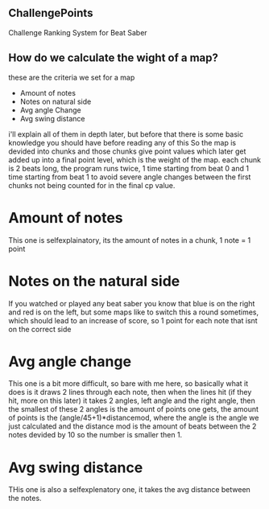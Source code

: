 ## ChallengePoints

Challenge Ranking System for Beat Saber

## How do we calculate the wight of a map?

these are the criteria we set for a map

-   Amount of notes
-   Notes on natural side
-   Avg angle Change
-   Avg swing distance

i'll explain all of them in depth later, but before that there is some basic knowledge you should have before reading any of this
So the map is devided into chunks and those chunks give point values which later get added up into a final point level, which is the weight of the map. each chunk is 2 beats long, the program runs twice, 1 time starting from beat 0 and 1 time starting from beat 1 to avoid severe angle changes between the first chunks not being counted for in the final cp value.

# Amount of notes

This one is selfexplainatory, its the amount of notes in a chunk, 1 note = 1 point

# Notes on the natural side

If you watched or played any beat saber you know that blue is on the right and red is on the left, but some maps like to switch this a round sometimes, which should lead to an increase of score, so 1 point for each note that isnt on the correct side

# Avg angle change

This one is a bit more difficult, so bare with me here, so basically what it does is it draws 2 lines through each note, then when the lines hit (if they hit, more on this later) it takes 2 angles, left angle and the right angle, then the smallest of these 2 angles is the amount of points one gets, the amount of points is the (angle/45+1)\*distancemod, where the angle is the angle we just calculated and the distance mod is the amount of beats between the 2 notes devided by 10 so the number is smaller then 1.

# Avg swing distance

THis one is also a selfexplenatory one, it takes the avg distance between the notes.
